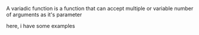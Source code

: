 A variadic function is a function that can accept multiple or variable number of arguments as it's parameter

here, i have some examples 

